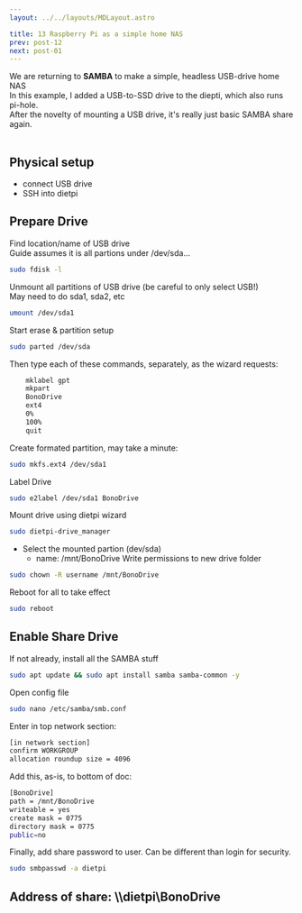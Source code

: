 ```yaml
---
layout: ../../layouts/MDLayout.astro

title: 13 Raspberry Pi as a simple home NAS
prev: post-12
next: post-01
---
```



We are returning to **SAMBA** to make a simple, headless USB-drive home NAS<br>
In this example, I added a USB-to-SSD drive to the diepti, which also runs pi-hole.<br>
After the novelty of mounting a USB drive, it's really just basic SAMBA share again.<br><br>

## Physical setup
- connect USB drive
- SSH into dietpi

## Prepare Drive
Find location/name of USB drive<br>
Guide assumes it is all partions under /dev/sda...
```sh
sudo fdisk -l
```
Unmount all partitions of USB drive (be careful to only select USB!)<br>
May need to do sda1, sda2, etc
```sh
umount /dev/sda1
```
Start erase & partition setup
```sh
sudo parted /dev/sda
```
Then type each of these commands, separately, as the wizard requests:
```sh
	mklabel gpt
	mkpart
	BonoDrive
	ext4
	0%
	100%
	quit
```
Create formated partition, may take a minute:
```sh
sudo mkfs.ext4 /dev/sda1
```
Label Drive
```sh
sudo e2label /dev/sda1 BonoDrive
```
Mount drive using dietpi wizard
```sh
sudo dietpi-drive_manager
```

- Select the mounted partion (dev/sda)
	- name: /mnt/BonoDrive
Write permissions to new drive folder
```sh
sudo chown -R username /mnt/BonoDrive
```
Reboot for all to take effect
```sh
sudo reboot
```


## Enable Share Drive
If not already, install all the SAMBA stuff
```sh
sudo apt update && sudo apt install samba samba-common -y
```
Open config file
```sh
sudo nano /etc/samba/smb.conf
```
Enter in top network section:
```sh
[in network section]
confirm WORKGROUP
allocation roundup size = 4096
```	
Add this, as-is, to bottom of doc:
```sh
[BonoDrive]
path = /mnt/BonoDrive
writeable = yes
create mask = 0775
directory mask = 0775
public=no
```
Finally, add share password to user. Can be different than login for security.
```sh
sudo smbpasswd -a dietpi
```
## Address of share: \\\dietpi\BonoDrive